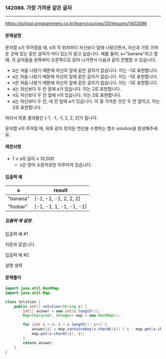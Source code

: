 ### 142086. 가장 가까운 같은 글자

---

https://school.programmers.co.kr/learn/courses/30/lessons/1402086

#### 문제설명

문자열 s가 주어졌을 때, s의 각 위치마다 자신보다 앞에 나왔으면서, 자신과 가장 가까운 곳에 있는 같은 글자가 어디 있는지 알고 싶습니다. 예를 들어, s="banana"라고 할 때, 각 글자들을 왼쪽부터
오른쪽으로 읽어 나가면서 다음과 같이 진행할 수 있습니다.

- b는 처음 나왔기 때문에 자신의 앞에 같은 글자가 없습니다. 이는 -1로 표현합니다.
- a는 처음 나왔기 때문에 자신의 앞에 같은 글자가 없습니다. 이는 -1로 표현합니다.
- n은 처음 나왔기 때문에 자신의 앞에 같은 글자가 없습니다. 이는 -1로 표현합니다.
- a는 자신보다 두 칸 앞에 a가 있습니다. 이는 2로 표현합니다.
- n도 자신보다 두 칸 앞에 n이 있습니다. 이는 2로 표현합니다.
- a는 자신보다 두 칸, 네 칸 앞에 a가 있습니다. 이 중 가까운 것은 두 칸 앞이고, 이는 2로 표현합니다.

따라서 최종 결과물은 [-1, -1, -1, 2, 2, 2]가 됩니다.

문자열 s이 주어질 때, 위와 같이 정의된 연산을 수행하는 함수 solution을 완성해주세요.

#### 제한사항

- 1 ≤ s의 길이 ≤ 10,000
    - s은 영어 소문자로만 이루어져 있습니다.

#### 입출력 예

| s     | result |
| ------ |------|
| "banana"  | [-1, -1, -1, 2, 2, 2]     |
| "foobar"  | [-1, -1, 1, -1, -1, -1]     |

##### 입출력 예 설명:

입출력 예 #1

지문과 같습니다.

입출력 예 #2

설명 생략

#### 문제풀이

```java
import java.util.HashMap;
import java.util.Map;

class Solution {
    public int[] solution(String s) {
        int[] answer = new int[s.length()];
        Map<Character, Integer> map = new HashMap();

        for (int i = 0; i < s.length(); i++) {
            answer[i] = map.containsKey(s.charAt(i)) ? i - map.get(s.charAt(i)) : -1;
            map.put(s.charAt(i), i);
        }
        return answer;
    }
}

```